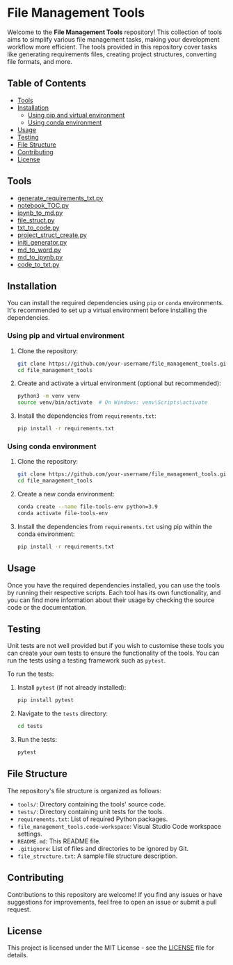 # File Management Tools

Welcome to the **File Management Tools** repository! This collection of tools aims to simplify various file management tasks, making your development workflow more efficient. The tools provided in this repository cover tasks like generating requirements files, creating project structures, converting file formats, and more.

## Table of Contents

- [Tools](#tools)
- [Installation](#installation)
  - [Using pip and virtual environment](#using-pip-and-virtual-environment)
  - [Using conda environment](#using-conda-environment)
- [Usage](#usage)
- [Testing](#testing)
- [File Structure](#file-structure)
- [Contributing](#contributing)
- [License](#license)

## Tools

- [generate_requirements_txt.py](tools/generate_requirements_txt.py)
- [notebook_TOC.py](tools/notebook_TOC.py)
- [ipynb_to_md.py](tools/ipynb_to_md.py)
- [file_struct.py](tools/file_struct.py)
- [txt_to_code.py](tools/txt_to_code.py)
- [project_struct_create.py](tools/project_struct_create.py)
- [initi_generator.py](tools/initi_generator.py)
- [md_to_word.py](tools/md_to_word.py)
- [md_to_ipynb.py](tools/md_to_ipynb.py)
- [code_to_txt.py](tools/code_to_txt.py)

## Installation

You can install the required dependencies using `pip` or `conda` environments. It's recommended to set up a virtual environment before installing the dependencies.

### Using pip and virtual environment

1. Clone the repository:

   ```bash
   git clone https://github.com/your-username/file_management_tools.git
   cd file_management_tools
   ```

2. Create and activate a virtual environment (optional but recommended):

   ```bash
   python3 -m venv venv
   source venv/bin/activate  # On Windows: venv\Scripts\activate
   ```

3. Install the dependencies from `requirements.txt`:

   ```bash
   pip install -r requirements.txt
   ```

### Using conda environment

1. Clone the repository:

   ```bash
   git clone https://github.com/your-username/file_management_tools.git
   cd file_management_tools
   ```

2. Create a new conda environment:

   ```bash
   conda create --name file-tools-env python=3.9
   conda activate file-tools-env
   ```

3. Install the dependencies from `requirements.txt` using pip within the conda environment:

   ```bash
   pip install -r requirements.txt
   ```

## Usage

Once you have the required dependencies installed, you can use the tools by running their respective scripts. Each tool has its own functionality, and you can find more information about their usage by checking the source code or the documentation.

## Testing

Unit tests are not well provided but if you wish to customise these tools you can create your own tests to ensure the functionality of the tools. You can run the tests using a testing framework such as `pytest`.

To run the tests:

1. Install `pytest` (if not already installed):

   ```bash
   pip install pytest
   ```

2. Navigate to the `tests` directory:

   ```bash
   cd tests
   ```

3. Run the tests:

   ```bash
   pytest
   ```

## File Structure

The repository's file structure is organized as follows:

- `tools/`: Directory containing the tools' source code.
- `tests/`: Directory containing unit tests for the tools.
- `requirements.txt`: List of required Python packages.
- `file_management_tools.code-workspace`: Visual Studio Code workspace settings.
- `README.md`: This README file.
- `.gitignore`: List of files and directories to be ignored by Git.
- `file_structure.txt`: A sample file structure description.

## Contributing

Contributions to this repository are welcome! If you find any issues or have suggestions for improvements, feel free to open an issue or submit a pull request.

## License

This project is licensed under the MIT License - see the [LICENSE](https://opensource.org/licenses/MIT) file for details.